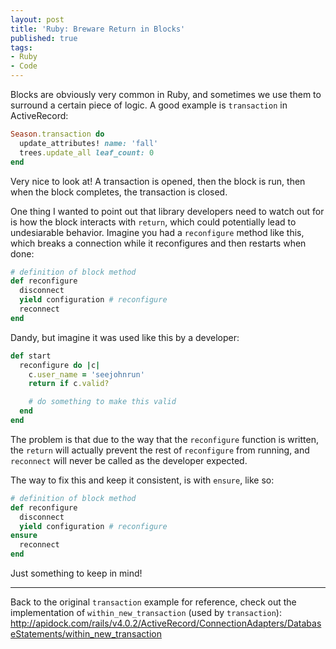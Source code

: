 ```yaml
---
layout: post
title: 'Ruby: Breware Return in Blocks'
published: true
tags:
- Ruby
- Code
---
```


Blocks are obviously very common in Ruby, and sometimes we use them to surround
a certain piece of logic.  A good example is `transaction` in ActiveRecord:

``` ruby
Season.transaction do
  update_attributes! name: 'fall'
  trees.update_all leaf_count: 0
end
```

Very nice to look at!  A transaction is opened, then the block is run, then
when the block completes, the transaction is closed.

One thing I wanted to point out that library developers need to watch out for is
how the block interacts with `return`, which could potentially lead to
undesiarable behavior. Imagine you had a `reconfigure` method like this, which
breaks a connection while it reconfigures and then restarts when done:

``` ruby
# definition of block method
def reconfigure
  disconnect
  yield configuration # reconfigure
  reconnect
end
```

Dandy, but imagine it was used like this by a developer:

``` ruby
def start
  reconfigure do |c|
    c.user_name = 'seejohnrun'
    return if c.valid?

    # do something to make this valid
  end
end
```

The problem is that due to the way that the `reconfigure` function is written,
the `return` will actually prevent the rest of `reconfigure` from running, and
`reconnect` will never be called as the developer expected.

The way to fix this and keep it consistent, is with `ensure`, like so:

``` ruby
# definition of block method
def reconfigure
  disconnect
  yield configuration # reconfigure
ensure
  reconnect
end
```

Just something to keep in mind!

---

Back to the original `transaction` example for reference, check out the
implementation of `within_new_transaction` (used by `transaction`):
http://apidock.com/rails/v4.0.2/ActiveRecord/ConnectionAdapters/DatabaseStatements/within_new_transaction
